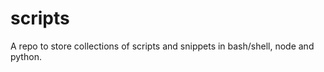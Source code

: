 scripts
=======
A repo to store collections of scripts and snippets in bash/shell, node and python.


